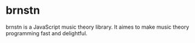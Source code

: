 # brnstn

brnstn is a JavaScript music theory library. It aimes to make music theory programming fast and delightful.
